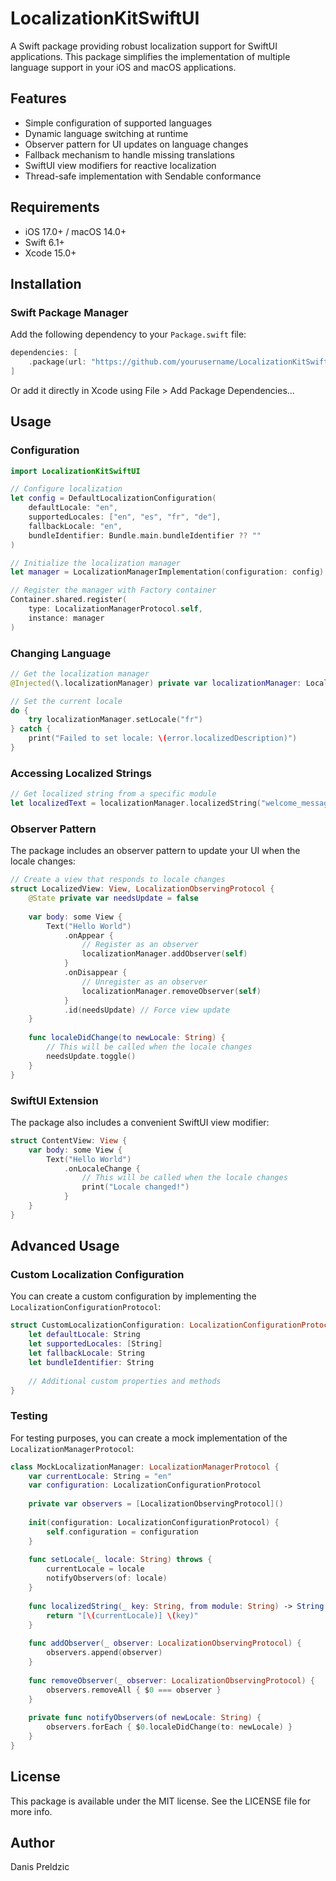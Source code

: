 # LocalizationKitSwiftUI

A Swift package providing robust localization support for SwiftUI applications. This package simplifies the implementation of multiple language support in your iOS and macOS applications.

## Features

- Simple configuration of supported languages
- Dynamic language switching at runtime
- Observer pattern for UI updates on language changes
- Fallback mechanism to handle missing translations
- SwiftUI view modifiers for reactive localization
- Thread-safe implementation with Sendable conformance

## Requirements

- iOS 17.0+ / macOS 14.0+
- Swift 6.1+
- Xcode 15.0+

## Installation

### Swift Package Manager

Add the following dependency to your `Package.swift` file:

```swift
dependencies: [
    .package(url: "https://github.com/yourusername/LocalizationKitSwiftUI.git", from: "1.0.0")
]
```

Or add it directly in Xcode using File > Add Package Dependencies...

## Usage

### Configuration

```swift
import LocalizationKitSwiftUI

// Configure localization
let config = DefaultLocalizationConfiguration(
    defaultLocale: "en",
    supportedLocales: ["en", "es", "fr", "de"],
    fallbackLocale: "en",
    bundleIdentifier: Bundle.main.bundleIdentifier ?? ""
)

// Initialize the localization manager
let manager = LocalizationManagerImplementation(configuration: config)

// Register the manager with Factory container
Container.shared.register(
    type: LocalizationManagerProtocol.self, 
    instance: manager
)
```

### Changing Language

```swift
// Get the localization manager
@Injected(\.localizationManager) private var localizationManager: LocalizationManagerProtocol

// Set the current locale
do {
    try localizationManager.setLocale("fr")
} catch {
    print("Failed to set locale: \(error.localizedDescription)")
}
```

### Accessing Localized Strings

```swift
// Get localized string from a specific module
let localizedText = localizationManager.localizedString("welcome_message", from: "Common")
```

### Observer Pattern

The package includes an observer pattern to update your UI when the locale changes:

```swift
// Create a view that responds to locale changes
struct LocalizedView: View, LocalizationObservingProtocol {
    @State private var needsUpdate = false
    
    var body: some View {
        Text("Hello World")
            .onAppear {
                // Register as an observer
                localizationManager.addObserver(self)
            }
            .onDisappear {
                // Unregister as an observer
                localizationManager.removeObserver(self)
            }
            .id(needsUpdate) // Force view update
    }
    
    func localeDidChange(to newLocale: String) {
        // This will be called when the locale changes
        needsUpdate.toggle()
    }
}
```

### SwiftUI Extension

The package also includes a convenient SwiftUI view modifier:

```swift
struct ContentView: View {
    var body: some View {
        Text("Hello World")
            .onLocaleChange {
                // This will be called when the locale changes
                print("Locale changed!")
            }
    }
}
```

## Advanced Usage

### Custom Localization Configuration

You can create a custom configuration by implementing the `LocalizationConfigurationProtocol`:

```swift
struct CustomLocalizationConfiguration: LocalizationConfigurationProtocol {
    let defaultLocale: String
    let supportedLocales: [String]
    let fallbackLocale: String
    let bundleIdentifier: String
    
    // Additional custom properties and methods
}
```

### Testing

For testing purposes, you can create a mock implementation of the `LocalizationManagerProtocol`:

```swift
class MockLocalizationManager: LocalizationManagerProtocol {
    var currentLocale: String = "en"
    var configuration: LocalizationConfigurationProtocol
    
    private var observers = [LocalizationObservingProtocol]()
    
    init(configuration: LocalizationConfigurationProtocol) {
        self.configuration = configuration
    }
    
    func setLocale(_ locale: String) throws {
        currentLocale = locale
        notifyObservers(of: locale)
    }
    
    func localizedString(_ key: String, from module: String) -> String {
        return "[\(currentLocale)] \(key)"
    }
    
    func addObserver(_ observer: LocalizationObservingProtocol) {
        observers.append(observer)
    }
    
    func removeObserver(_ observer: LocalizationObservingProtocol) {
        observers.removeAll { $0 === observer }
    }
    
    private func notifyObservers(of newLocale: String) {
        observers.forEach { $0.localeDidChange(to: newLocale) }
    }
}
```

## License

This package is available under the MIT license. See the LICENSE file for more info.

## Author

Danis Preldzic